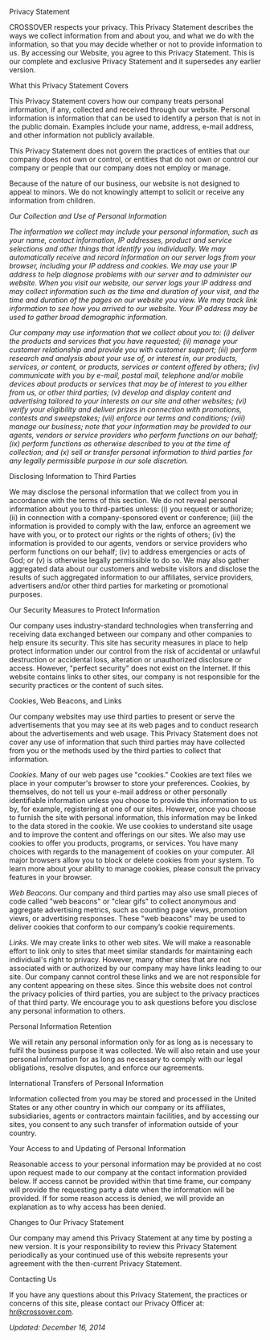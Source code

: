 Privacy Statement

CROSSOVER respects your privacy. This Privacy Statement describes the ways we collect information from and about you, and what we do with the information, so that you may decide whether or not to provide information to us. By accessing our Website, you agree to this Privacy Statement. This is our complete and exclusive Privacy Statement and it supersedes any earlier version. 

What this Privacy Statement Covers

This Privacy Statement covers how our company treats personal information, if any, collected and received through our website. Personal information is information that can be used to identify a person that is not in the public domain. Examples include your name, address, e-mail address, and other information not publicly available.

This Privacy Statement does not govern the practices of entities that our company does not own or control, or entities that do not own or control our company or people that our company does not employ or manage. 

Because of the nature of our business, our website is not designed to appeal to minors. We do not knowingly attempt to solicit or receive any information from children.

_Our Collection and Use of Personal Information_

_The information we collect may include your personal information, such as your name, contact information, IP addresses, product and service selections and other things that identify you individually. We may automatically receive and record information on our server logs from your browser, including your IP address and cookies. We may use your IP address to help diagnose problems with our server and to administer our website. When you visit our website, our server logs your IP address and may collect information such as the time and duration of your visit, and the time and duration of the pages on our website you view. We may track link information to see how you arrived to our website. Your IP address may be used to gather broad demographic information._

_Our company may use information that we collect about you to: (i) deliver the products and services that you have requested; (ii) manage your customer relationship and provide you with customer support; (iii) perform research and analysis about your use of, or interest in, our products, services, or content, or products, services or content offered by others; (iv) communicate with you by e-mail, postal mail, telephone and/or mobile devices about products or services that may be of interest to you either from us, or other third parties; (v) develop and display content and advertising tailored to your interests on our site and other websites; (vi) verify your eligibility and deliver prizes in connection with promotions, contests and sweepstakes; (vii) enforce our terms and conditions; (viii) manage our business; note that your information may be provided to our agents, vendors or service providers who perform functions on our behalf; (ix) perform functions as otherwise described to you at the time of collection; and (x) sell or transfer personal information to third parties for any legally permissible purpose in our sole discretion._

Disclosing Information to Third Parties

We may disclose the personal information that we collect from you in accordance with the terms of this section. We do not reveal personal information about you to third-parties unless: (i) you request or authorize; (ii) in connection with a company-sponsored event or conference; (iii) the information is provided to comply with the law, enforce an agreement we have with you, or to protect our rights or the rights of others; (iv) the information is provided to our agents, vendors or service providers who perform functions on our behalf; (iv) to address emergencies or acts of God; or (v) is otherwise legally permissible to do so. We may also gather aggregated data about our customers and website visitors and disclose the results of such aggregated information to our affiliates, service providers, advertisers and/or other third parties for marketing or promotional purposes.

Our Security Measures to Protect Information

Our company uses industry-standard technologies when transferring and receiving data exchanged between our company and other companies to help ensure its security. This site has security measures in place to help protect information under our control from the risk of accidental or unlawful destruction or accidental loss, alteration or unauthorized disclosure or access. However, "perfect security" does not exist on the Internet. If this website contains links to other sites, our company is not responsible for the security practices or the content of such sites.

Cookies, Web Beacons, and Links

Our company websites may use third parties to present or serve the advertisements that you may see at its web pages and to conduct research about the advertisements and web usage. This Privacy Statement does not cover any use of information that such third parties may have collected from you or the methods used by the third parties to collect that information. 

_Cookies._ Many of our web pages use "cookies." Cookies are text files we place in your computer's browser to store your preferences. Cookies, by themselves, do not tell us your e-mail address or other personally identifiable information unless you choose to provide this information to us by, for example, registering at one of our sites. However, once you choose to furnish the site with personal information, this information may be linked to the data stored in the cookie. We use cookies to understand site usage and to improve the content and offerings on our sites. We also may use cookies to offer you products, programs, or services. You have many choices with regards to the management of cookies on your computer. All major browsers allow you to block or delete cookies from your system. To learn more about your ability to manage cookies, please consult the privacy features in your browser.

_Web Beacons_. Our company and third parties may also use small pieces of code called "web beacons" or "clear gifs" to collect anonymous and aggregate advertising metrics, such as counting page views, promotion views, or advertising responses. These "web beacons" may be used to deliver cookies that conform to our company’s cookie requirements. 

_Links_. We may create links to other web sites. We will make a reasonable effort to link only to sites that meet similar standards for maintaining each individual's right to privacy. However, many other sites that are not associated with or authorized by our company may have links leading to our site. Our company cannot control these links and we are not responsible for any content appearing on these sites. Since this website does not control the privacy policies of third parties, you are subject to the privacy practices of that third party. We encourage you to ask questions before you disclose any personal information to others.

Personal Information Retention

We will retain any personal information only for as long as is necessary to fulfil the business purpose it was collected. We will also retain and use your personal information for as long as necessary to comply with our legal obligations, resolve disputes, and enforce our agreements. 

International Transfers of Personal Information

Information collected from you may be stored and processed in the United States or any other country in which our company or its affiliates, subsidiaries, agents or contractors maintain facilities, and by accessing our sites, you consent to any such transfer of information outside of your country. 

Your Access to and Updating of Personal Information

Reasonable access to your personal information may be provided at no cost upon request made to our company at the contact information provided below. If access cannot be provided within that time frame, our company will provide the requesting party a date when the information will be provided. If for some reason access is denied, we will provide an explanation as to why access has been denied.

Changes to Our Privacy Statement

Our company may amend this Privacy Statement at any time by posting a new version. It is your responsibility to review this Privacy Statement periodically as your continued use of this website represents your agreement with the then-current Privacy Statement.

Contacting Us

If you have any questions about this Privacy Statement, the practices or concerns of this site, please contact our Privacy Officer at: hr@crossover.com. 

_Updated: December 16, 2014_